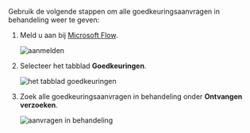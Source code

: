 Gebruik de volgende stappen om alle goedkeuringsaanvragen in behandeling weer te geven:

1. Meld u aan bij [Microsoft Flow](https://flow.microsoft.com).
   
    ![aanmelden](includes/media/modern-approvals/sign-in.png)
2. Selecteer het tabblad **Goedkeuringen**.
   
    ![het tabblad goedkeuringen](includes/media/modern-approvals/approvals-tab.png)
3. Zoek alle goedkeuringsaanvragen in behandeling onder **Ontvangen verzoeken**.
   
    ![aanvragen in behandeling](includes/media/modern-approvals/pending-requests.png)

